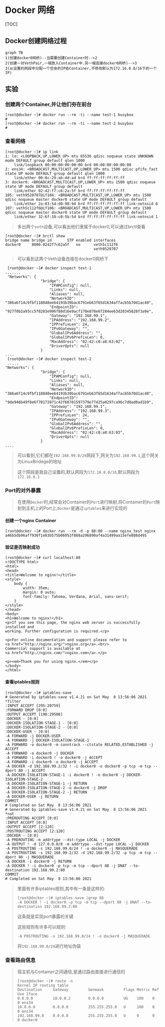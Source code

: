 # Docker 网络

[TOC]

## Docker创建网络过程

```mermaid
graph TB
1(创建docker0网桥)--当需要创建Container时-->2
2(创建一对VethPair,一端放入Container中.另一端连接docker0网桥)-->3
3(从设置的网段中分配一个空余的IP给Container,不修改默认为172.16.0.0/16下的一个IP)
```



## 实验

### 创建两个Container,并让他们夯在前台

```shel
[root@docker ~]# docker run --rm -ti --name test-1 busybox
#
[root@docker ~]# docker run --rm -ti --name test-2 busybox
#
```

### 查看网络

```shell
[root@docker ~]# ip link
1: lo: <LOOPBACK,UP,LOWER_UP> mtu 65536 qdisc noqueue state UNKNOWN mode DEFAULT group default qlen 1000
    link/loopback 00:00:00:00:00:00 brd 00:00:00:00:00:00
2: ens34: <BROADCAST,MULTICAST,UP,LOWER_UP> mtu 1500 qdisc pfifo_fast state UP mode DEFAULT group default qlen 1000
    link/ether 00:0c:29:ab:dd:ad brd ff:ff:ff:ff:ff:ff
3: docker0: <BROADCAST,MULTICAST,UP,LOWER_UP> mtu 1500 qdisc noqueue state UP mode DEFAULT group default 
    link/ether 02:42:f7:c6:2a:5f brd ff:ff:ff:ff:ff:ff
105: veth9520707@if104: <BROADCAST,MULTICAST,UP,LOWER_UP> mtu 1500 qdisc noqueue master docker0 state UP mode DEFAULT group default 
    link/ether 2a:03:54:d0:98:94 brd ff:ff:ff:ff:ff:ff link-netnsid 0
107: veth5c112f6@if106: <BROADCAST,MULTICAST,UP,LOWER_UP> mtu 1500 qdisc noqueue master docker0 state UP mode DEFAULT group default 
    link/ether 32:6f:18:c0:5b:5d brd ff:ff:ff:ff:ff:ff link-netnsid 1
```

> 多出两个`veth`设备,可以看出他们隶属于docker0,可以通过brctl查看

```shell
[root@docker ~]# brctl show
bridge name	bridge id		STP enabled	interfaces
docker0		8000.0242f7c62a5f	no		veth5c112f6
						            	veth9520707
```

> 可以看到这两个Veth设备连接在docker0网桥下

```shell
 [root@docker ~]# docker inspect test-1
.......
 "Networks": {
                "bridge": {
                    "IPAMConfig": null,
                    "Links": null,
                    "Aliases": null,
                    "NetworkID": "386a6f14c9fbf118848ee64193b39bac6791eb63f65d1634affacb5b70d1ac40",
                    "EndpointID": "927f0b2a93cc5f8283e996f80d16e9acf170e878e67284ee63d28345828f3a9e",
                    "Gateway": "192.168.99.1",
                    "IPAddress": "192.168.99.2",
                    "IPPrefixLen": 24,
                    "IPv6Gateway": "",
                    "GlobalIPv6Address": "",
                    "GlobalIPv6PrefixLen": 0,
                    "MacAddress": "02:42:c0:a8:63:02",
                    "DriverOpts": null
                }
....
 [root@docker ~]# docker inspect test-2
 .....
"Networks": {
                "bridge": {
                    "IPAMConfig": null,
                    "Links": null,
                    "Aliases": null,
                    "NetworkID": "386a6f14c9fbf118848ee64193b39bac6791eb63f65d1634affacb5b70d1ac40",
                    "EndpointID": "9de946b49f8e6f70172871c42f68701597379e77425a0297ca96c7d0ad0ad1b9",
                    "Gateway": "192.168.99.1",
                    "IPAddress": "192.168.99.3",
                    "IPPrefixLen": 24,
                    "IPv6Gateway": "",
                    "GlobalIPv6Address": "",
                    "GlobalIPv6PrefixLen": 0,
                    "MacAddress": "02:42:c0:a8:63:03",
                    "DriverOpts": null
                }
....
```

> 可以看到,它们都在`192.168.99.0/24`网段下,网关为`192.168.99.1`,这个网关为LinuxBridege的地址
>
> 这个网段是我自己设置的,默认网段为`172.16.0.0/16`,默认网段为`172.16.0.1`

### Port的对外暴露

> 在使用`Docker`时,经常会对Container的`Port`进行映射,将Container的`Port`映射到主机上的Port上,`Docker`是通过`iptables`来进行实现的

#### 创建一个nginx Container

```shell
[root@docker ~]# docker run --rm -d -p 88:80 --name nginx_test nginx
a46b5db96aff930f1e83b575b06953f888a296890af4a31499aa15efe888d495
```

#### 验证是否映射成功

```shell
[root@docker ~]# curl localhost:88
<!DOCTYPE html>
<html>
<head>
<title>Welcome to nginx!</title>
<style>
    body {
        width: 35em;
        margin: 0 auto;
        font-family: Tahoma, Verdana, Arial, sans-serif;
    }
</style>
</head>
<body>
<h1>Welcome to nginx!</h1>
<p>If you see this page, the nginx web server is successfully installed and
working. Further configuration is required.</p>

<p>For online documentation and support please refer to
<a href="http://nginx.org/">nginx.org</a>.<br/>
Commercial support is available at
<a href="http://nginx.com/">nginx.com</a>.</p>

<p><em>Thank you for using nginx.</em></p>
</body>
</html>
```

#### 查看iptables规则

```shell
[root@docker ~]# iptables-save 
# Generated by iptables-save v1.4.21 on Sat May  8 13:56:06 2021
*filter
:INPUT ACCEPT [295:20759]
:FORWARD DROP [0:0]
:OUTPUT ACCEPT [190:29508]
:DOCKER - [0:0]
:DOCKER-ISOLATION-STAGE-1 - [0:0]
:DOCKER-ISOLATION-STAGE-2 - [0:0]
:DOCKER-USER - [0:0]
-A FORWARD -j DOCKER-USER
-A FORWARD -j DOCKER-ISOLATION-STAGE-1
-A FORWARD -o docker0 -m conntrack --ctstate RELATED,ESTABLISHED -j ACCEPT
-A FORWARD -o docker0 -j DOCKER
-A FORWARD -i docker0 ! -o docker0 -j ACCEPT
-A FORWARD -i docker0 -o docker0 -j ACCEPT
-A DOCKER -d 192.168.99.2/32 ! -i docker0 -o docker0 -p tcp -m tcp --dport 80 -j ACCEPT
-A DOCKER-ISOLATION-STAGE-1 -i docker0 ! -o docker0 -j DOCKER-ISOLATION-STAGE-2
-A DOCKER-ISOLATION-STAGE-1 -j RETURN
-A DOCKER-ISOLATION-STAGE-2 -o docker0 -j DROP
-A DOCKER-ISOLATION-STAGE-2 -j RETURN
-A DOCKER-USER -j RETURN
COMMIT
# Completed on Sat May  8 13:56:06 2021
# Generated by iptables-save v1.4.21 on Sat May  8 13:56:06 2021
*nat
:PREROUTING ACCEPT [0:0]
:INPUT ACCEPT [0:0]
:OUTPUT ACCEPT [2:120]
:POSTROUTING ACCEPT [2:120]
:DOCKER - [0:0]
-A PREROUTING -m addrtype --dst-type LOCAL -j DOCKER
-A OUTPUT ! -d 127.0.0.0/8 -m addrtype --dst-type LOCAL -j DOCKER
-A POSTROUTING -s 192.168.99.0/24 ! -o docker0 -j MASQUERADE
-A POSTROUTING -s 192.168.99.2/32 -d 192.168.99.2/32 -p tcp -m tcp --dport 80 -j MASQUERADE
-A DOCKER -i docker0 -j RETURN
-A DOCKER ! -i docker0 -p tcp -m tcp --dport 88 -j DNAT --to-destination 192.168.99.2:80
COMMIT
# Completed on Sat May  8 13:56:06 2021
```

> 里面有许多iptables规则,其中有一条是这样的:
>
> ```shell
> [root@docker ~]# iptables-save |grep 88
> -A DOCKER ! -i docker0 -p tcp -m tcp --dport 88 -j DNAT --to-destination 192.168.99.2:80
> ```
>
> 这条就是实现port暴露的关键
>
> 这些规则有许多可以规则:
>
> ```shell
> -A POSTROUTING -s 192.168.99.0/24 ! -o docker0 -j MASQUERADE
> ```
>
> 将`192.168.99.0/24`进行地址伪装

### 查看路由信息

> 宿主机与Container之间通信,是通过路由直接进行通信的
>
> ```shell
> [root@docker ~]# route -n
> Kernel IP routing table
> Destination     Gateway         Genmask         Flags Metric Ref    Use Iface
> 0.0.0.0         10.0.0.2        0.0.0.0         UG    100    0        0 ens34
> 10.0.0.0        0.0.0.0         255.255.255.0   U     100    0        0 ens34
> 192.168.99.0    0.0.0.0         255.255.255.0   U     0      0        0 docker0
> ```